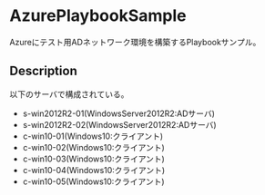 AzurePlaybookSample
====

Azureにテスト用ADネットワーク環境を構築するPlaybookサンプル。

## Description

以下のサーバで構成されている。

+ s-win2012R2-01(WindowsServer2012R2:ADサーバ)
+ s-win2012R2-02(WindowsServer2012R2:ADサーバ)
+ c-win10-01(Windows10:クライアント)
+ c-win10-02(Windows10:クライアント)
+ c-win10-03(Windows10:クライアント)
+ c-win10-04(Windows10:クライアント)
+ c-win10-05(Windows10:クライアント)